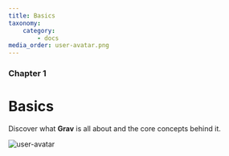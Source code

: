 ```yaml
---
title: Basics
taxonomy:
    category:
        - docs
media_order: user-avatar.png
---
```


### Chapter 1

# Basics

Discover what **Grav** is all about and the core concepts behind it.

![user-avatar](https://user-images.githubusercontent.com/11184522/157410118-7776b552-ae6a-4c8b-87ee-3d483e075c40.png)
